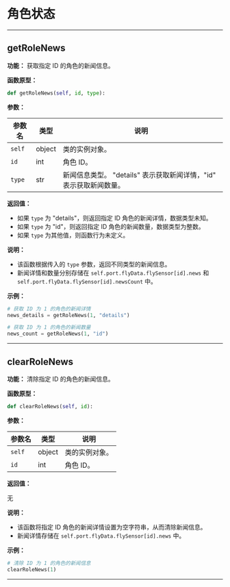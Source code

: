 # 角色状态

***

## getRoleNews

**功能：** 获取指定 ID 的角色的新闻信息。

**函数原型：**

```python
def getRoleNews(self, id, type):
```

**参数：**

| 参数名 | 类型 | 说明 |
|---|---|---|
| `self` | object | 类的实例对象。 |
| `id` | int | 角色 ID。 |
| `type` | str | 新闻信息类型。 "details" 表示获取新闻详情，"id" 表示获取新闻数量。 |

**返回值：**

* 如果 `type` 为 "details"，则返回指定 ID 角色的新闻详情，数据类型未知。
* 如果 `type` 为 "id"，则返回指定 ID 角色的新闻数量，数据类型为整数。
* 如果 `type` 为其他值，则函数行为未定义。

**说明：**

* 该函数根据传入的 `type` 参数，返回不同类型的新闻信息。
* 新闻详情和数量分别存储在 `self.port.flyData.flySensor[id].news` 和 `self.port.flyData.flySensor[id].newsCount` 中。

**示例：**

```python
# 获取 ID 为 1 的角色的新闻详情
news_details = getRoleNews(1, "details")

# 获取 ID 为 1 的角色的新闻数量
news_count = getRoleNews(1, "id")
```
***

## clearRoleNews

**功能：** 清除指定 ID 的角色的新闻信息。

**函数原型：**

```python
def clearRoleNews(self, id):
```

**参数：**

| 参数名 | 类型 | 说明 |
|---|---|---|
| `self` | object | 类的实例对象。 |
| `id` | int | 角色 ID。 |

**返回值：**

无

**说明：**

* 该函数将指定 ID 角色的新闻详情设置为空字符串，从而清除新闻信息。
* 新闻详情存储在 `self.port.flyData.flySensor[id].news` 中。

**示例：**

```python
# 清除 ID 为 1 的角色的新闻信息
clearRoleNews(1)
```

***

